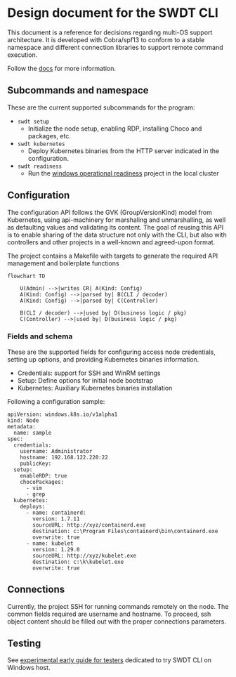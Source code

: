 # Design document for the SWDT CLI

This document is a reference for decisions regarding multi-OS support architecture. It is developed with Cobra/spf13 to conform to a stable namespace and different connection libraries to support remote command execution.

Follow the [docs](../../docs) for more information.

## Subcommands and namespace

These are the current supported subcommands for the program:

* `swdt setup`
  * Initialize the node setup, enabling RDP, installing Choco and packages, etc.
* `swdt kubernetes`
  * Deploy Kubernetes binaries from the HTTP server indicated in the configuration.
* `swdt readiness`
  * Run the [windows operational readiness](https://github.com/kubernetes-sigs/windows-operational-readiness) project in the local cluster

## Configuration

The configuration API follows the GVK (GroupVersionKind) model from Kubernetes, using api-machinery for marshaling and unmarshalling, as well as defaulting values and validating its content. The goal of reusing this API is to enable sharing of the data structure not only with the CLI, but also with controllers and other projects in a well-known and agreed-upon format.

The project contains a Makefile with targets to generate the required API management and boilerplate functions

```mermaid
flowchart TD

    U(Admin) -->|writes CR| A(Kind: Config)
    A(Kind: Config) -->|parsed by| B(CLI / decoder)
    A(Kind: Config) -->|parsed by| C(Controller)

    B(CLI / decoder) -->|used by| D(business logic / pkg)
    C(Controller) -->|used by| D(business logic / pkg)
```

### Fields and schema

These are the supported fields for configuring access node credentials, setting up options, and providing Kubernetes binaries information. 

* Credentials: support for SSH and WinRM settings
* Setup: Define options for initial node bootstrap
* Kubernetes: Auxiliary Kubernetes binaries installation

Following a configuration sample:

```
apiVersion: windows.k8s.io/v1alpha1
kind: Node
metadata:
  name: sample
spec:
  credentials:
    username: Administrator
    hostname: 192.168.122.220:22
    publicKey:
  setup:
    enableRDP: true
    chocoPackages:
      - vim
      - grep
  kubernetes:
    deploys:
      - name: containerd:
        version: 1.7.11
        sourceURL: http://xyz/containerd.exe
        destination: c:\Program Files\containerd\bin\containerd.exe
        overwrite: true
      - name: kubelet
        version: 1.29.0
        sourceURL: http://xyz/kubelet.exe
        destination: c:\k\kubelet.exe
        overwrite: true
```

## Connections

Currently, the project SSH for running commands remotely on the node. The common fields required are username and hostname. To proceed, ssh object content should be filled out with the proper connections parameters.

## Testing

See [experimental early guide for testers](samples/mloskot/README.windows.md)
dedicated to try SWDT CLI on Windows host.
